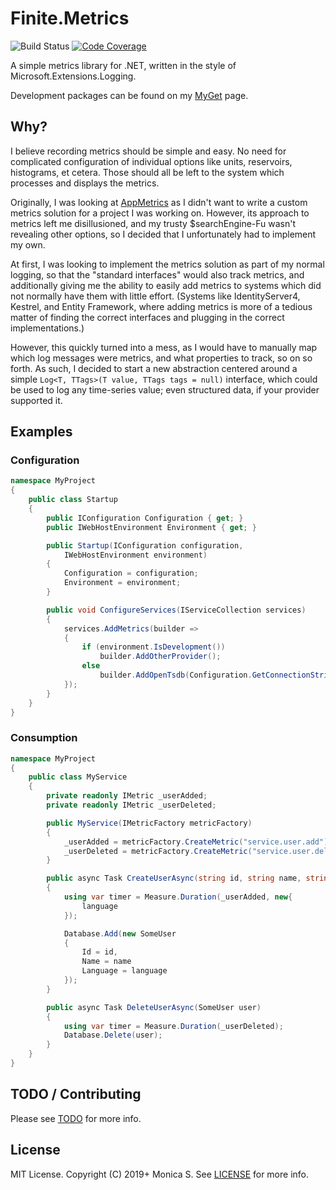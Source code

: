 # Finite.Metrics #

![Build Status](https://github.com/FiniteReality/Finite.Metrics/workflows/Publish%20Finite.Metrics%20to%20MyGet/badge.svg?branch=main)
[![Code Coverage](https://codecov.io/gh/FiniteReality/Finite.Metrics/branch/master/graph/badge.svg)](https://codecov.io/gh/FiniteReality/Finite.Metrics)


A simple metrics library for .NET, written in the style of
Microsoft.Extensions.Logging.

Development packages can be found on my [MyGet] page.

## Why? ##

I believe recording metrics should be simple and easy. No need for complicated
configuration of individual options like units, reservoirs, histograms, et
cetera. Those should all be left to the system which processes and displays the
metrics.

Originally, I was looking at [AppMetrics] as I didn't want to write a custom
metrics solution for a project I was working on. However, its approach to
metrics left me disillusioned, and my trusty $searchEngine-Fu wasn't revealing
other options, so I decided that I unfortunately had to implement my own.

At first, I was looking to implement the metrics solution as part of my normal
logging, so that the "standard interfaces" would also track metrics, and
additionally giving me the ability to easily add metrics to systems which did
not normally have them with little effort. (Systems like IdentityServer4,
Kestrel, and Entity Framework, where adding metrics is more of a tedious matter
of finding the correct interfaces and plugging in the correct implementations.)

However, this quickly turned into a mess, as I would have to manually map which
log messages were metrics, and what properties to track, so on so forth. As
such, I decided to start a new abstraction centered around a simple
`Log<T, TTags>(T value, TTags tags = null)` interface, which could be used to
log any time-series value; even structured data, if your provider supported it.

## Examples ##

### Configuration ###
```cs
namespace MyProject
{
    public class Startup
    {
        public IConfiguration Configuration { get; }
        public IWebHostEnvironment Environment { get; }

        public Startup(IConfiguration configuration,
            IWebHostEnvironment environment)
        {
            Configuration = configuration;
            Environment = environment;
        }

        public void ConfigureServices(IServiceCollection services)
        {
            services.AddMetrics(builder =>
            {
                if (environment.IsDevelopment())
                    builder.AddOtherProvider();
                else
                    builder.AddOpenTsdb(Configuration.GetConnectionString("OpenTSDB"));
            });
        }
    }
}
```

### Consumption ###

```cs
namespace MyProject
{
    public class MyService
    {
        private readonly IMetric _userAdded;
        private readonly IMetric _userDeleted;

        public MyService(IMetricFactory metricFactory)
        {
            _userAdded = metricFactory.CreateMetric("service.user.add");
            _userDeleted = metricFactory.CreateMetric("service.user.del");
        }

        public async Task CreateUserAsync(string id, string name, string language)
        {
            using var timer = Measure.Duration(_userAdded, new{
                language
            });

            Database.Add(new SomeUser
            {
                Id = id,
                Name = name
                Language = language
            });
        }

        public async Task DeleteUserAsync(SomeUser user)
        {
            using var timer = Measure.Duration(_userDeleted);
            Database.Delete(user);
        }
    }
}
```

## TODO / Contributing ##

Please see [TODO] for more info.

## License ##

MIT License. Copyright (C) 2019+ Monica S. See [LICENSE] for more info.

[MyGet]: https://www.myget.org/feed/Packages/finitereality
[AppMetrics]: https://www.app-metrics.io/
[TODO]: ./TODO.md
[LICENSE]: ../LICENSE
